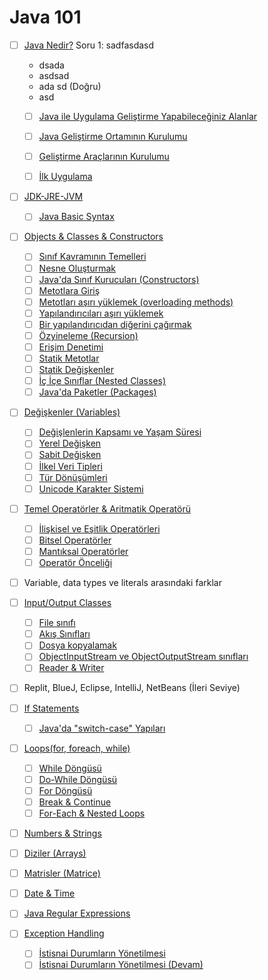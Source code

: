 # Java 101

- [ ] [Java Nedir?](what-is-java/)
  Soru 1: sadfasdasd

  - dsada
  - asdsad
  - ada sd (Doğru)
  - asd

  - [ ] [Java ile Uygulama Geliştirme Yapabileceğiniz Alanlar](uygulama-alanlari/)

  - [ ] [Java Geliştirme Ortamının Kurulumu](java-geliştirme-ortaminin-kurulumu/)
  - [ ] [Geliştirme Araçlarının Kurulumu](gelistirme-araclarinin-kurulumu/)
  - [ ] [İlk Uygulama](hello-world/)

- [ ] [JDK-JRE-JVM](JDK-JRE-JVM/)
  
  - [ ] [Java Basic Syntax](java-basic-syntax/)
  
- [ ] [Objects & Classes & Constructors](objects-classes-constructors/)
  - [ ] [Sınıf Kavramının Temelleri](sinif-kavraminin-temelleri/)
  - [ ] [Nesne Oluşturmak](nesne-olusturmak/)
  - [ ] [Java&#39;da Sınıf Kurucuları (Constructors)](sinif-kuruculari-(Constructors)/)
  - [ ] [Metotlara Giriş](metotlara-giris/)
  - [ ] [Metotları aşırı yüklemek (overloading methods)](metotlari-asiri-yuklemek-(overloading-methods)/)
  - [ ] [Yapılandırıcıları aşırı yüklemek](yapilandiricilari-asiri-yuklemek/)
  - [ ] [Bir yapılandırıcıdan diğerini çağırmak](yapilandiricidan-digerini-cagirmak/)
  - [ ] [Özyineleme (Recursion)](ozyineleme-(recursion)/)
  - [ ] [Erişim Denetimi](erisim-denetimi/)
  - [ ] [Statik Metotlar](statik-metotlar/)
  - [ ] [Statik Değişkenler](statik-degiskenler/)
  - [ ] [İç İçe Sınıflar (Nested Classes)](ic-ice-siniflar-(nested-classes)/)
  - [ ] [Java&#39;da Paketler (Packages)](paketler/)
  
- [ ] [Değişkenler (Variables)](degiskenler/)
  - [ ] [Değişlenlerin Kapsamı ve Yaşam Süresi](degiskenlerin-kapsami-ve-yasam-suresi/)
  - [ ] [Yerel Değişken](yerel-degisken/)
  - [ ] [Sabit Değişken](sabit-degiskenler/)
  - [ ] [İlkel Veri Tipleri](veri-tipleri/)
  - [ ] [Tür Dönüşümleri](tur-donusumleri/)
  - [ ] [Unicode Karakter Sistemi](unicode-karakter-sistemi/)

- [ ] [Temel Operatörler & Aritmatik Operatörü](operatorler-aritmatik-operatoru/)
  - [ ] [İlişkisel ve Eşitlik Operatörleri](iliskisel-esiktik-oparotorleri/)
  - [ ] [Bitsel Operatörler](bitsel-operatorler/)
  - [ ] [Mantıksal Operatörler](mantıksal-operatorler/)
  - [ ] [Operatör Önceliği](operator-onceligi/)
  
- [ ] Variable, data types ve literals arasındaki farklar

- [ ] [Input/Output Classes](input-output-classes/)
  - [ ] [File sınıfı](file-sinifi/)
  - [ ] [Akış Sınıfları](akis-siniflari/)
  - [ ] [Dosya kopyalamak](dosya-kopyalamak/)
  - [ ] [ObjectInputStream ve ObjectOutputStream sınıfları](ObjectInputStream-ObjectOutputStream-siniflari/)
  - [ ] [Reader & Writer](reader-writer/)
  
- [ ] Replit, BlueJ, Eclipse, IntelliJ, NetBeans (İleri Seviye)

- [ ] [If Statements](if-statements/)
  
  - [ ] [Java&#39;da "switch-case" Yapıları](switch-case/)
  
- [ ] [Loops(for, foreach, while)](loops/)
  - [ ] [While Döngüsü](while/)
  - [ ] [Do-While Döngüsü](do-while/)
  - [ ] [For Döngüsü](for-loops/)
  - [ ] [Break & Continue](break-continue/)
  - [ ] [For-Each & Nested Loops](for-each-nested-loops/)
  
- [ ] [Numbers & Strings](numbers-strings/)

- [ ] [Diziler (Arrays)](arrays/)

- [ ] [Matrisler (Matrice)](matris-islemleri/)

- [ ] [Date & Time](date-time/)

- [ ] [Java Regular Expressions](regular-expressions/)

- [ ] [Exception Handling](exception-handling/)
  - [ ] [İstisnai Durumların Yönetilmesi](istisnai-durumlarin-yonetilmesi/)
  - [ ] [İstisnai Durumların Yönetilmesi (Devam)](istisnai-durumlarin-yonetilmesi-devam/)